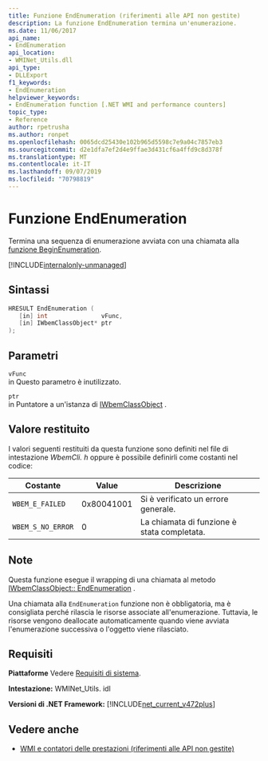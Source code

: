 ```yaml
---
title: Funzione EndEnumeration (riferimenti alle API non gestite)
description: La funzione EndEnumeration termina un'enumerazione.
ms.date: 11/06/2017
api_name:
- EndEnumeration
api_location:
- WMINet_Utils.dll
api_type:
- DLLExport
f1_keywords:
- EndEnumeration
helpviewer_keywords:
- EndEnumeration function [.NET WMI and performance counters]
topic_type:
- Reference
author: rpetrusha
ms.author: ronpet
ms.openlocfilehash: 0065dcd25430e102b965d5598c7e9a04c7857eb3
ms.sourcegitcommit: d2e1dfa7ef2d4e9ffae3d431cf6a4ffd9c8d378f
ms.translationtype: MT
ms.contentlocale: it-IT
ms.lasthandoff: 09/07/2019
ms.locfileid: "70798819"
---
```

# <a name="endenumeration-function"></a>Funzione EndEnumeration

Termina una sequenza di enumerazione avviata con una chiamata alla [funzione BeginEnumeration](beginenumeration.md).

[!INCLUDE[internalonly-unmanaged](../../../../includes/internalonly-unmanaged.md)]

## <a name="syntax"></a>Sintassi

```cpp
HRESULT EndEnumeration (
   [in] int               vFunc,
   [in] IWbemClassObject* ptr
);
```

## <a name="parameters"></a>Parametri

`vFunc`\
in Questo parametro è inutilizzato.

`ptr`\
in Puntatore a un'istanza di [IWbemClassObject](/windows/desktop/api/wbemcli/nn-wbemcli-iwbemclassobject) .

## <a name="return-value"></a>Valore restituito

I valori seguenti restituiti da questa funzione sono definiti nel file di intestazione *WbemCli. h* oppure è possibile definirli come costanti nel codice:

|Costante  |Value  |Descrizione  |
|---------|---------|---------|
|`WBEM_E_FAILED` | 0x80041001 | Si è verificato un errore generale. |
|`WBEM_S_NO_ERROR` | 0 | La chiamata di funzione è stata completata.  |

## <a name="remarks"></a>Note

Questa funzione esegue il wrapping di una chiamata al metodo [IWbemClassObject:: EndEnumeration](/windows/desktop/api/wbemcli/nn-wbemcli-iwbemclassobject) .

Una chiamata alla `EndEnumeration` funzione non è obbligatoria, ma è consigliata perché rilascia le risorse associate all'enumerazione. Tuttavia, le risorse vengono deallocate automaticamente quando viene avviata l'enumerazione successiva o l'oggetto viene rilasciato.

## <a name="requirements"></a>Requisiti

**Piattaforme** Vedere [Requisiti di sistema](../../get-started/system-requirements.md).

**Intestazione:** WMINet_Utils. idl

**Versioni di .NET Framework:** [!INCLUDE[net_current_v472plus](../../../../includes/net-current-v472plus.md)]

## <a name="see-also"></a>Vedere anche

- [WMI e contatori delle prestazioni (riferimenti alle API non gestite)](index.md)
